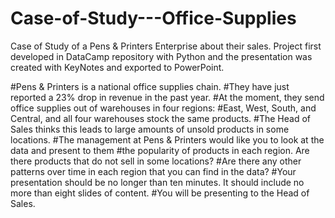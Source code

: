 # Case-of-Study---Office-Supplies
Case of Study of a Pens &amp; Printers Enterprise about their sales.
Project first developed in DataCamp repository with Python and the presentation was created with KeyNotes and exported to PowerPoint.

#Pens & Printers is a national office supplies chain. 
#They have just reported a 23% drop in revenue in the past year. 
#At the moment, they send office supplies out of warehouses in four regions: 
#East, West, South, and Central, and all four warehouses stock the same products. 
#The Head of Sales thinks this leads to large amounts of unsold products in some locations.
#The management at Pens & Printers would like you to look at the data and present to them 
#the popularity of products in each region. Are there products that do not sell in some locations? 
#Are there any other patterns over time in each region that you can find in the data?
#Your presentation should be no longer than ten minutes. It should include no more than eight slides of content. 
#You will be presenting to the Head of Sales.
